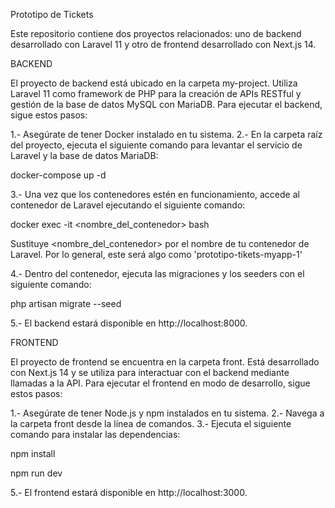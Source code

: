 Prototipo de Tickets

Este repositorio contiene dos proyectos relacionados: uno de backend desarrollado con Laravel 11 y otro de frontend desarrollado con Next.js 14.

BACKEND

El proyecto de backend está ubicado en la carpeta my-project. Utiliza Laravel 11 como framework de PHP para la creación de APIs RESTful y gestión de la base de datos MySQL con MariaDB. Para ejecutar el backend, sigue estos pasos:

1.- Asegúrate de tener Docker instalado en tu sistema.
2.- En la carpeta raíz del proyecto, ejecuta el siguiente comando para levantar el servicio de Laravel y la base de datos MariaDB:

docker-compose up -d

3.- Una vez que los contenedores estén en funcionamiento, accede al contenedor de Laravel ejecutando el siguiente comando:

docker exec -it <nombre_del_contenedor> bash

Sustituye <nombre_del_contenedor> por el nombre de tu contenedor de Laravel. Por lo general, este será algo como 'prototipo-tikets-myapp-1'

4.- Dentro del contenedor, ejecuta las migraciones y los seeders con el siguiente comando:

php artisan migrate --seed

5.- El backend estará disponible en http://localhost:8000.

FRONTEND

El proyecto de frontend se encuentra en la carpeta front. Está desarrollado con Next.js 14 y se utiliza para interactuar con el backend mediante llamadas a la API. Para ejecutar el frontend en modo de desarrollo, sigue estos pasos:

1.- Asegúrate de tener Node.js y npm instalados en tu sistema.
2.- Navega a la carpeta front desde la línea de comandos.
3.- Ejecuta el siguiente comando para instalar las dependencias:

npm install

npm run dev

5.- El frontend estará disponible en http://localhost:3000.
